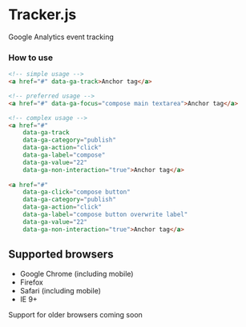 # Tracker.js
Google Analytics event tracking

### How to use
```html
<!-- simple usage -->
<a href="#" data-ga-track>Anchor tag</a>       

<!-- preferred usage -->
<a href="#" data-ga-focus="compose main textarea">Anchor tag</a>

<!-- complex usage -->
<a href="#"
    data-ga-track                                               
    data-ga-category="publish"                                  
    data-ga-action="click"                                      
    data-ga-label="compose"                                     
    data-ga-value="22"                                          
    data-ga-non-interaction="true">Anchor tag</a>               
                                                                    
<a href="#"                                                     
    data-ga-click="compose button"                              
    data-ga-category="publish"                                  
    data-ga-action="click"                                      
    data-ga-label="compose button overwrite label"              
    data-ga-value="22"                                          
    data-ga-non-interaction="true">Anchor tag</a>               
```

Supported browsers
------------------

* Google Chrome (including mobile)
* Firefox
* Safari (including mobile)
* IE 9+

Support for older browsers coming soon
